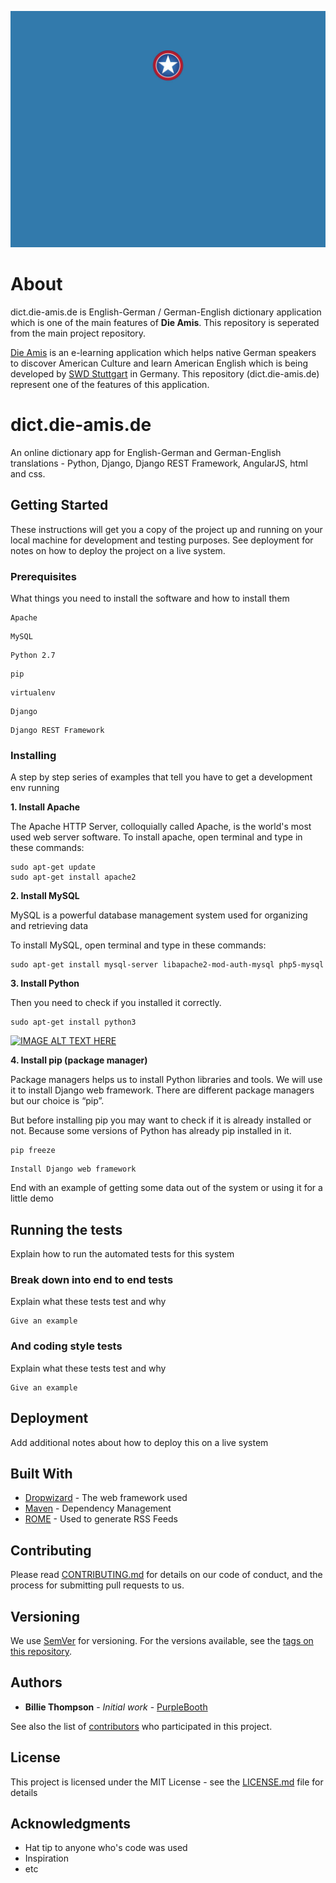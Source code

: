 ![alt text](https://raw.githubusercontent.com/swd-stuttgart/dict.die-amis.de/master/die_amis_project_header.jpg)

# About
dict.die-amis.de is English-German / German-English dictionary application which is one of the main features of **Die Amis**. This repository is seperated from the main project repository.

[Die Amis](http://www.die-amis-de) is an e-learning application which helps native German speakers to discover American Culture and learn American English which is being developed by [SWD Stuttgart](http://github.com/swd-stuttgart) in Germany. This repository (dict.die-amis.de) represent one of the features of this application. 

# dict.die-amis.de

An online dictionary app for English-German and German-English translations - Python, Django, Django REST Framework, AngularJS, html and css.

## Getting Started

These instructions will get you a copy of the project up and running on your local machine for development and testing purposes. See deployment for notes on how to deploy the project on a live system.

### Prerequisites

What things you need to install the software and how to install them

```
Apache
```
```
MySQL
```
```
Python 2.7
```
```
pip
```
```
virtualenv
```
```
Django
```
```
Django REST Framework
```

### Installing

A step by step series of examples that tell you have to get a development env running

**1. Install Apache**

The Apache HTTP Server, colloquially called Apache, is the world's most used web server software. To install apache, open terminal and type in these commands:

```
sudo apt-get update
sudo apt-get install apache2
```

**2. Install MySQL**

MySQL is a powerful database management system used for organizing and retrieving data

To install MySQL, open terminal and type in these commands:
```
sudo apt-get install mysql-server libapache2-mod-auth-mysql php5-mysql
```

**3. Install Python**

Then you need to check if you installed it correctly.

```
sudo apt-get install python3
```

[![IMAGE ALT TEXT HERE](https://img.youtube.com/vi/RhE0kgsEAUE/0.jpg)](https://www.youtube.com/watch?v=RhE0kgsEAUE)

**4. Install pip (package manager)**

Package managers helps us to install Python libraries and tools. We will use it to install Django web framework. There are different package managers but our choice is “pip”.

But before installing pip you may want to check if it is already installed or not. Because some versions of Python has already pip installed in it.
```
pip freeze
```

```
Install Django web framework
```

End with an example of getting some data out of the system or using it for a little demo

## Running the tests

Explain how to run the automated tests for this system

### Break down into end to end tests

Explain what these tests test and why

```
Give an example
```

### And coding style tests

Explain what these tests test and why

```
Give an example
```

## Deployment

Add additional notes about how to deploy this on a live system

## Built With

* [Dropwizard](http://www.dropwizard.io/1.0.2/docs/) - The web framework used
* [Maven](https://maven.apache.org/) - Dependency Management
* [ROME](https://rometools.github.io/rome/) - Used to generate RSS Feeds

## Contributing

Please read [CONTRIBUTING.md](https://gist.github.com/PurpleBooth/b24679402957c63ec426) for details on our code of conduct, and the process for submitting pull requests to us.

## Versioning

We use [SemVer](http://semver.org/) for versioning. For the versions available, see the [tags on this repository](https://github.com/your/project/tags). 

## Authors

* **Billie Thompson** - *Initial work* - [PurpleBooth](https://github.com/PurpleBooth)

See also the list of [contributors](https://github.com/your/project/contributors) who participated in this project.

## License

This project is licensed under the MIT License - see the [LICENSE.md](LICENSE.md) file for details

## Acknowledgments

* Hat tip to anyone who's code was used
* Inspiration
* etc

